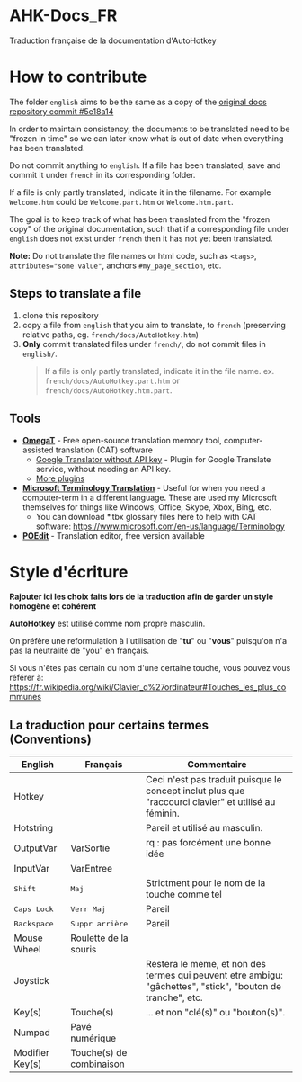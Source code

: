 # AHK-Docs_FR
Traduction française de la documentation d'AutoHotkey

# How to contribute
The folder `english` aims to be the same as a copy of the [original docs repository commit #5e18a14](https://github.com/Lexikos/AutoHotkey_L-Docs/commit/5e18a14fb51344d63cf354159e259d02e1c1e2d6)

In order to maintain consistency, the documents to be translated need to be "frozen in time" so we can later know what is out of date when everything has been translated.

Do not commit anything to `english`. If a file has been translated, save and commit it under `french` in its corresponding folder.

If a file is only partly translated, indicate it in the filename. For example `Welcome.htm` could be `Welcome.part.htm` or `Welcome.htm.part`.

The goal is to keep track of what has been translated from the "frozen copy" of the original documentation, such that if a corresponding file under `english` does not exist under `french` then it has not yet been translated.

**Note:** Do not translate the file names or html code, such as `<tags>`, `attributes="some value"`, anchors `#my_page_section`, etc.

## Steps to translate a file
1. clone this repository
2. copy a file from `english` that you aim to translate, to `french` (preserving relative paths, eg. `french/docs/AutoHotkey.htm`)
3. **Only** commit translated files under `french/`, do not commit files in `english/`.
   > If a file is only partly translated, indicate it in the file name. ex. `french/docs/AutoHotkey.part.htm` or `french/docs/AutoHotkey.htm.part`.

## Tools
- [**OmegaT**](https://omegat.org/) - Free open-source translation memory tool, computer-assisted translation (CAT) software
  - [Google Translator without API key](https://sourceforge.net/projects/omegat-gt-without-api-key/files/) - Plugin for Google Translate service, without needing an API key.
  - [More plugins](https://sourceforge.net/p/omegat/wiki/Plugins/)
- [**Microsoft Terminology Translation**](https://www.microsoft.com/en-us/language) - Useful for when you need a computer-term in a different language. These are used my Microsoft themselves for things like Windows, Office, Skype, Xbox, Bing, etc.
  - You can download *.tbx glossary files here to help with CAT software: 
  https://www.microsoft.com/en-us/language/Terminology
- [**POEdit**](https://poedit.net/) - Translation editor, free version available

# Style d'écriture
**Rajouter ici les choix faits lors de la traduction afin de garder un style homogène et cohérent**

**AutoHotkey** est utilisé comme nom propre masculin.

On préfère une reformulation à l'utilisation de "**tu**" ou "**vous**" puisqu'on n'a pas la neutralité de "you" en français.

Si vous n'êtes pas certain du nom d'une certaine touche, vous pouvez vous référer à: https://fr.wikipedia.org/wiki/Clavier_d%27ordinateur#Touches_les_plus_communes

## La traduction pour certains termes (Conventions)
| English              | Français                 | Commentaire |
|----------------------|--------------------------|-------------|
| Hotkey               |                          | Ceci n'est pas traduit puisque le concept inclut plus que "raccourci clavier" et utilisé au féminin. |
| Hotstring            |                          | Pareil et utilisé au masculin. |
| OutputVar            | VarSortie                | rq : pas forcément une bonne idée |
| InputVar             | VarEntree                |             |
| <kbd>Shift</kbd>     | <kbd>Maj</kbd>           | Strictment pour le nom de la touche comme tel |
| <kbd>Caps Lock</kbd> | <kbd>Verr Maj</kbd>      | Pareil      |
| <kbd>Backspace</kbd> | <kbd>Suppr arrière</kbd> | Pareil      |
| Mouse Wheel          | Roulette de la souris    |             |
| Joystick             |                          | Restera le meme, et non des termes qui peuvent etre ambigu: "gâchettes", "stick", "bouton de tranche", etc. |
| Key(s)               | Touche(s)                | ... et non "clé(s)" ou "bouton(s)". |
| Numpad               | Pavé numérique           |             |
| Modifier Key(s)      | Touche(s) de combinaison |             |